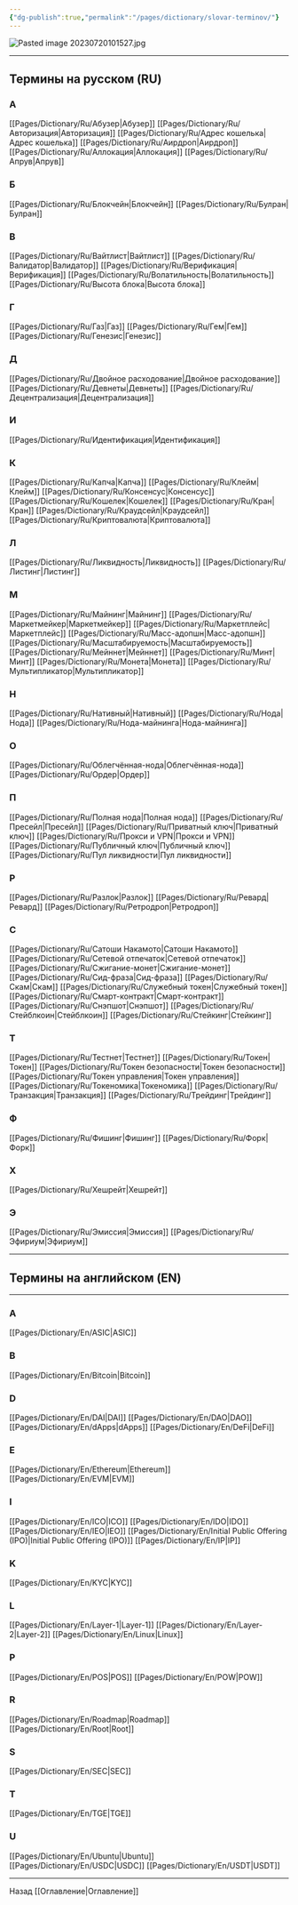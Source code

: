```yaml
---
{"dg-publish":true,"permalink":"/pages/dictionary/slovar-terminov/"}
---
```



![Pasted image 20230720101527.jpg]()

---

## Термины на русском (RU)

### A

[[Pages/Dictionary/Ru/Абузер\|Абузер]]
[[Pages/Dictionary/Ru/Авторизация\|Авторизация]]
[[Pages/Dictionary/Ru/Адреc кошелька\|Адреc кошелька]]
[[Pages/Dictionary/Ru/Аирдроп\|Аирдроп]]
[[Pages/Dictionary/Ru/Аллокация\|Аллокация]]
[[Pages/Dictionary/Ru/Апрув\|Апрув]]

### Б

[[Pages/Dictionary/Ru/Блокчейн\|Блокчейн]]
[[Pages/Dictionary/Ru/Булран\|Булран]]

### В

[[Pages/Dictionary/Ru/Вайтлист\|Вайтлист]]
[[Pages/Dictionary/Ru/Валидатор\|Валидатор]]
[[Pages/Dictionary/Ru/Верификация\|Верификация]]
[[Pages/Dictionary/Ru/Волатильность\|Волатильность]]
[[Pages/Dictionary/Ru/Высота блока\|Высота блока]]

### Г

[[Pages/Dictionary/Ru/Газ\|Газ]]
[[Pages/Dictionary/Ru/Гем\|Гем]]
[[Pages/Dictionary/Ru/Генезис\|Генезис]]

### Д

[[Pages/Dictionary/Ru/Двойное расходование\|Двойное расходование]]
[[Pages/Dictionary/Ru/Девнеты\|Девнеты]]
[[Pages/Dictionary/Ru/Децентрализация\|Децентрализация]]

### И

[[Pages/Dictionary/Ru/Идентификация\|Идентификация]]

### К

[[Pages/Dictionary/Ru/Капча\|Капча]]
[[Pages/Dictionary/Ru/Клейм\|Клейм]]
[[Pages/Dictionary/Ru/Консенсус\|Консенсус]]
[[Pages/Dictionary/Ru/Кошелек\|Кошелек]]
[[Pages/Dictionary/Ru/Кран\|Кран]]
[[Pages/Dictionary/Ru/Краудсейл\|Краудсейл]]
[[Pages/Dictionary/Ru/Криптовалюта\|Криптовалюта]]

### Л

[[Pages/Dictionary/Ru/Ликвидность\|Ликвидность]]
[[Pages/Dictionary/Ru/Листинг\|Листинг]]

### М

[[Pages/Dictionary/Ru/Майнинг\|Майнинг]]
[[Pages/Dictionary/Ru/Маркетмейкер\|Маркетмейкер]]
[[Pages/Dictionary/Ru/Маркетплейс\|Маркетплейс]]
[[Pages/Dictionary/Ru/Масс-адопшн\|Масс-адопшн]]
[[Pages/Dictionary/Ru/Масштабируемость\|Масштабируемость]]
[[Pages/Dictionary/Ru/Мейннет\|Мейннет]]
[[Pages/Dictionary/Ru/Минт\|Минт]]
[[Pages/Dictionary/Ru/Монета\|Монета]]
[[Pages/Dictionary/Ru/Мультипликатор\|Мультипликатор]]

### Н

[[Pages/Dictionary/Ru/Нативный\|Нативный]]
[[Pages/Dictionary/Ru/Нода\|Нода]]
[[Pages/Dictionary/Ru/Нода-майнинга\|Нода-майнинга]]

### О

[[Pages/Dictionary/Ru/Облегчённая-нода\|Облегчённая-нода]]
[[Pages/Dictionary/Ru/Ордер\|Ордер]]

### П

[[Pages/Dictionary/Ru/Полная нода\|Полная нода]]
[[Pages/Dictionary/Ru/Пресейл\|Пресейл]]
[[Pages/Dictionary/Ru/Приватный ключ\|Приватный ключ]]
[[Pages/Dictionary/Ru/Прокси и VPN\|Прокси и VPN]]
[[Pages/Dictionary/Ru/Публичный ключ\|Публичный ключ]]
[[Pages/Dictionary/Ru/Пул ликвидности\|Пул ликвидности]]

### Р

[[Pages/Dictionary/Ru/Разлок\|Разлок]]
[[Pages/Dictionary/Ru/Ревард\|Ревард]]
[[Pages/Dictionary/Ru/Ретродроп\|Ретродроп]]

### С

[[Pages/Dictionary/Ru/Сатоши Накамото\|Сатоши Накамото]]
[[Pages/Dictionary/Ru/Сетевой отпечаток\|Сетевой отпечаток]]
[[Pages/Dictionary/Ru/Сжигание-монет\|Сжигание-монет]]
[[Pages/Dictionary/Ru/Сид-фраза\|Сид-фраза]]
[[Pages/Dictionary/Ru/Скам\|Скам]]
[[Pages/Dictionary/Ru/Служебный токен\|Служебный токен]]
[[Pages/Dictionary/Ru/Смарт-контракт\|Смарт-контракт]]
[[Pages/Dictionary/Ru/Снэпшот\|Снэпшот]]
[[Pages/Dictionary/Ru/Стейблкоин\|Стейблкоин]]
[[Pages/Dictionary/Ru/Стейкинг\|Стейкинг]]

### Т

[[Pages/Dictionary/Ru/Тестнет\|Тестнет]]
[[Pages/Dictionary/Ru/Токен\|Токен]]
[[Pages/Dictionary/Ru/Токен безопасности\|Токен безопасности]]
[[Pages/Dictionary/Ru/Токен управления\|Токен управления]]
[[Pages/Dictionary/Ru/Токеномика\|Токеномика]]
[[Pages/Dictionary/Ru/Транзакция\|Транзакция]]
[[Pages/Dictionary/Ru/Трейдинг\|Трейдинг]]

### Ф

[[Pages/Dictionary/Ru/Фишинг\|Фишинг]]
[[Pages/Dictionary/Ru/Форк\|Форк]]

### X

[[Pages/Dictionary/Ru/Хешрейт\|Хешрейт]]

### Э

[[Pages/Dictionary/Ru/Эмиссия\|Эмиссия]]
[[Pages/Dictionary/Ru/Эфириум\|Эфириум]]

---

## Термины на английском (EN)

---

### A

[[Pages/Dictionary/En/ASIC\|ASIC]]

### B

[[Pages/Dictionary/En/Bitcoin\|Bitcoin]]

### D

[[Pages/Dictionary/En/DAI\|DAI]]
[[Pages/Dictionary/En/DAO\|DAO]]
[[Pages/Dictionary/En/dApps\|dApps]]
[[Pages/Dictionary/En/DeFi\|DeFi]]

### E

[[Pages/Dictionary/En/Ethereum\|Ethereum]]
[[Pages/Dictionary/En/EVM\|EVM]]

### I

[[Pages/Dictionary/En/ICO\|ICO]]
[[Pages/Dictionary/En/IDO\|IDO]]
[[Pages/Dictionary/En/IEO\|IEO]]
[[Pages/Dictionary/En/Initial Public Offering (IPO)\|Initial Public Offering (IPO)]]
[[Pages/Dictionary/En/IP\|IP]]

### K

[[Pages/Dictionary/En/KYC\|KYC]]

### L

[[Pages/Dictionary/En/Layer-1\|Layer-1]]
[[Pages/Dictionary/En/Layer-2\|Layer-2]]
[[Pages/Dictionary/En/Linux\|Linux]]

### P

[[Pages/Dictionary/En/POS\|POS]]
[[Pages/Dictionary/En/POW\|POW]]

### R

[[Pages/Dictionary/En/Roadmap\|Roadmap]]
[[Pages/Dictionary/En/Root\|Root]]

### S

[[Pages/Dictionary/En/SEC\|SEC]]

### T

[[Pages/Dictionary/En/TGE\|TGE]]

### U

[[Pages/Dictionary/En/Ubuntu\|Ubuntu]]
[[Pages/Dictionary/En/USDC\|USDC]]
[[Pages/Dictionary/En/USDT\|USDT]]

---

Назад [[Оглавление\|Оглавление]]
